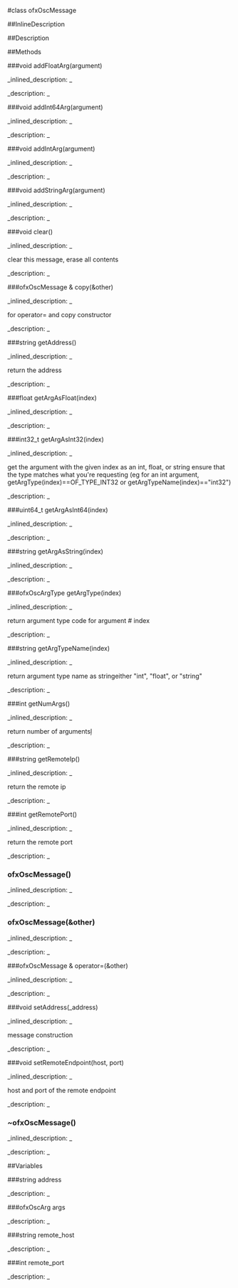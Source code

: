 #class ofxOscMessage


<!--
_visible: True_
_advanced: False_
_istemplated: False_
-->

##InlineDescription






##Description






##Methods



###void addFloatArg(argument)

<!--
_syntax: addFloatArg(argument)_
_name: addFloatArg_
_returns: void_
_returns_description: _
_parameters: float argument_
_access: public_
_version_started: 007_
_version_deprecated: _
_summary: _
_constant: False_
_static: False_
_visible: True_
_advanced: False_
-->

_inlined_description: _








_description: _








<!----------------------------------------------------------------------------->

###void addInt64Arg(argument)

<!--
_syntax: addInt64Arg(argument)_
_name: addInt64Arg_
_returns: void_
_returns_description: _
_parameters: uint64_t argument_
_access: public_
_version_started: 0.8.0_
_version_deprecated: _
_summary: _
_constant: False_
_static: False_
_visible: True_
_advanced: False_
-->

_inlined_description: _








_description: _







<!----------------------------------------------------------------------------->

###void addIntArg(argument)

<!--
_syntax: addIntArg(argument)_
_name: addIntArg_
_returns: void_
_returns_description: _
_parameters: int32_t argument_
_access: public_
_version_started: 007_
_version_deprecated: _
_summary: _
_constant: False_
_static: False_
_visible: True_
_advanced: False_
-->

_inlined_description: _








_description: _








<!----------------------------------------------------------------------------->

###void addStringArg(argument)

<!--
_syntax: addStringArg(argument)_
_name: addStringArg_
_returns: void_
_returns_description: _
_parameters: string argument_
_access: public_
_version_started: 007_
_version_deprecated: _
_summary: _
_constant: False_
_static: False_
_visible: True_
_advanced: False_
-->

_inlined_description: _








_description: _








<!----------------------------------------------------------------------------->

###void clear()

<!--
_syntax: clear()_
_name: clear_
_returns: void_
_returns_description: _
_parameters: _
_access: public_
_version_started: 007_
_version_deprecated: _
_summary: _
_constant: False_
_static: False_
_visible: True_
_advanced: False_
-->

_inlined_description: _

clear this message, erase all contents 








_description: _








<!----------------------------------------------------------------------------->

###ofxOscMessage & copy(&other)

<!--
_syntax: copy(&other)_
_name: copy_
_returns: ofxOscMessage &_
_returns_description: _
_parameters: const ofxOscMessage &other_
_access: public_
_version_started: 007_
_version_deprecated: _
_summary: _
_constant: False_
_static: False_
_visible: True_
_advanced: False_
-->

_inlined_description: _

for operator= and copy constructor 








_description: _








<!----------------------------------------------------------------------------->

###string getAddress()

<!--
_syntax: getAddress()_
_name: getAddress_
_returns: string_
_returns_description: _
_parameters: _
_access: public_
_version_started: 007_
_version_deprecated: _
_summary: _
_constant: False_
_static: False_
_visible: True_
_advanced: False_
-->

_inlined_description: _

return the address 








_description: _








<!----------------------------------------------------------------------------->

###float getArgAsFloat(index)

<!--
_syntax: getArgAsFloat(index)_
_name: getArgAsFloat_
_returns: float_
_returns_description: _
_parameters: int index_
_access: public_
_version_started: 007_
_version_deprecated: _
_summary: _
_constant: False_
_static: False_
_visible: True_
_advanced: False_
-->

_inlined_description: _








_description: _








<!----------------------------------------------------------------------------->

###int32_t getArgAsInt32(index)

<!--
_syntax: getArgAsInt32(index)_
_name: getArgAsInt32_
_returns: int32_t_
_returns_description: _
_parameters: int index_
_access: public_
_version_started: 007_
_version_deprecated: _
_summary: _
_constant: False_
_static: False_
_visible: True_
_advanced: False_
-->

_inlined_description: _


get the argument with the given index as an int, float, or string ensure that the type matches what you're requesting (eg for an int argument, getArgType(index)==OF_TYPE_INT32 or getArgTypeName(index)=="int32") 







_description: _








<!----------------------------------------------------------------------------->

###uint64_t getArgAsInt64(index)

<!--
_syntax: getArgAsInt64(index)_
_name: getArgAsInt64_
_returns: uint64_t_
_returns_description: _
_parameters: int index_
_access: public_
_version_started: 0.8.0_
_version_deprecated: _
_summary: _
_constant: False_
_static: False_
_visible: True_
_advanced: False_
-->

_inlined_description: _








_description: _







<!----------------------------------------------------------------------------->

###string getArgAsString(index)

<!--
_syntax: getArgAsString(index)_
_name: getArgAsString_
_returns: string_
_returns_description: _
_parameters: int index_
_access: public_
_version_started: 007_
_version_deprecated: _
_summary: _
_constant: False_
_static: False_
_visible: True_
_advanced: False_
-->

_inlined_description: _








_description: _








<!----------------------------------------------------------------------------->

###ofxOscArgType getArgType(index)

<!--
_syntax: getArgType(index)_
_name: getArgType_
_returns: ofxOscArgType_
_returns_description: _
_parameters: int index_
_access: public_
_version_started: 007_
_version_deprecated: _
_summary: _
_constant: False_
_static: False_
_visible: True_
_advanced: False_
-->

_inlined_description: _

return argument type code for argument # index 








_description: _








<!----------------------------------------------------------------------------->

###string getArgTypeName(index)

<!--
_syntax: getArgTypeName(index)_
_name: getArgTypeName_
_returns: string_
_returns_description: _
_parameters: int index_
_access: public_
_version_started: 007_
_version_deprecated: _
_summary: _
_constant: False_
_static: False_
_visible: True_
_advanced: False_
-->

_inlined_description: _


return argument type name as stringeither "int", "float", or "string" 








_description: _








<!----------------------------------------------------------------------------->

###int getNumArgs()

<!--
_syntax: getNumArgs()_
_name: getNumArgs_
_returns: int_
_returns_description: _
_parameters: _
_access: public_
_version_started: 007_
_version_deprecated: _
_summary: _
_constant: False_
_static: False_
_visible: True_
_advanced: False_
-->

_inlined_description: _

return number of argumentsļ 








_description: _








<!----------------------------------------------------------------------------->

###string getRemoteIp()

<!--
_syntax: getRemoteIp()_
_name: getRemoteIp_
_returns: string_
_returns_description: _
_parameters: _
_access: public_
_version_started: 007_
_version_deprecated: _
_summary: _
_constant: False_
_static: False_
_visible: True_
_advanced: False_
-->

_inlined_description: _

return the remote ip 








_description: _








<!----------------------------------------------------------------------------->

###int getRemotePort()

<!--
_syntax: getRemotePort()_
_name: getRemotePort_
_returns: int_
_returns_description: _
_parameters: _
_access: public_
_version_started: 007_
_version_deprecated: _
_summary: _
_constant: False_
_static: False_
_visible: True_
_advanced: False_
-->

_inlined_description: _

return the remote port 








_description: _








<!----------------------------------------------------------------------------->

### ofxOscMessage()

<!--
_syntax: ofxOscMessage()_
_name: ofxOscMessage_
_returns: _
_returns_description: _
_parameters: _
_access: public_
_version_started: 007_
_version_deprecated: _
_summary: _
_constant: False_
_static: False_
_visible: True_
_advanced: False_
-->

_inlined_description: _








_description: _








<!----------------------------------------------------------------------------->

### ofxOscMessage(&other)

<!--
_syntax: ofxOscMessage(&other)_
_name: ofxOscMessage_
_returns: _
_returns_description: _
_parameters: const ofxOscMessage &other_
_access: public_
_version_started: 007_
_version_deprecated: _
_summary: _
_constant: False_
_static: False_
_visible: True_
_advanced: False_
-->

_inlined_description: _








_description: _








<!----------------------------------------------------------------------------->

###ofxOscMessage & operator=(&other)

<!--
_syntax: operator=(&other)_
_name: operator=_
_returns: ofxOscMessage &_
_returns_description: _
_parameters: const ofxOscMessage &other_
_access: public_
_version_started: 007_
_version_deprecated: _
_summary: _
_constant: False_
_static: False_
_visible: True_
_advanced: False_
-->

_inlined_description: _








_description: _








<!----------------------------------------------------------------------------->

###void setAddress(_address)

<!--
_syntax: setAddress(_address)_
_name: setAddress_
_returns: void_
_returns_description: _
_parameters: string _address_
_access: public_
_version_started: 007_
_version_deprecated: _
_summary: _
_constant: False_
_static: False_
_visible: True_
_advanced: False_
-->

_inlined_description: _

message construction 








_description: _








<!----------------------------------------------------------------------------->

###void setRemoteEndpoint(host, port)

<!--
_syntax: setRemoteEndpoint(host, port)_
_name: setRemoteEndpoint_
_returns: void_
_returns_description: _
_parameters: string host, int port_
_access: public_
_version_started: 007_
_version_deprecated: _
_summary: _
_constant: False_
_static: False_
_visible: True_
_advanced: False_
-->

_inlined_description: _

host and port of the remote endpoint 








_description: _








<!----------------------------------------------------------------------------->

### ~ofxOscMessage()

<!--
_syntax: ~ofxOscMessage()_
_name: ~ofxOscMessage_
_returns: _
_returns_description: _
_parameters: _
_access: public_
_version_started: 007_
_version_deprecated: _
_summary: _
_constant: False_
_static: False_
_visible: True_
_advanced: False_
-->

_inlined_description: _








_description: _








<!----------------------------------------------------------------------------->

##Variables



###string address

<!--
_name: address_
_type: string_
_access: private_
_version_started: 007_
_version_deprecated: _
_summary: _
_visible: True_
_constant: True_
_advanced: False_
-->

_description: _








<!----------------------------------------------------------------------------->

###ofxOscArg args

<!--
_name: args_
_type: ofxOscArg_
_access: private_
_version_started: 007_
_version_deprecated: _
_summary: _
_visible: True_
_constant: True_
_advanced: False_
-->

_description: _








<!----------------------------------------------------------------------------->

###string remote_host

<!--
_name: remote_host_
_type: string_
_access: private_
_version_started: 007_
_version_deprecated: _
_summary: _
_visible: True_
_constant: True_
_advanced: False_
-->

_description: _








<!----------------------------------------------------------------------------->

###int remote_port

<!--
_name: remote_port_
_type: int_
_access: private_
_version_started: 007_
_version_deprecated: _
_summary: _
_visible: True_
_constant: True_
_advanced: False_
-->

_description: _








<!----------------------------------------------------------------------------->


